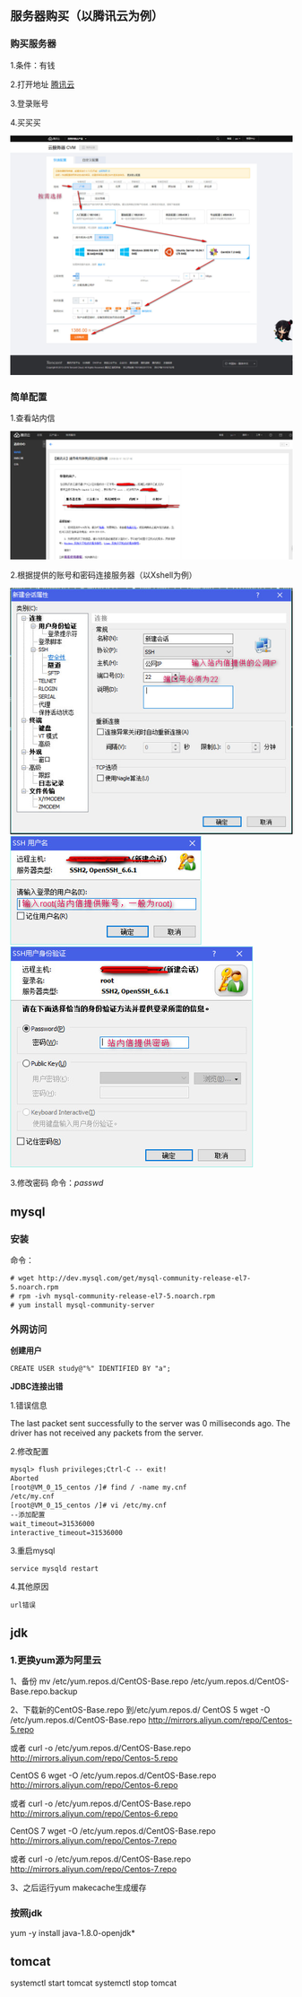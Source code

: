 ## 服务器购买（以腾讯云为例）
### 购买服务器
1.条件：有钱

2.打开地址  [腾讯云](https://cloud.tencent.com/?fromSource=gwzcw.234976.234976.234976)

3.登录账号

4.买买买

![](https://raw.githubusercontent.com/XuZhuohao/studyNote-git-markdown-File-img/master/Builderver/Buy.jpg)


### 简单配置
1.查看站内信

![](https://raw.githubusercontent.com/XuZhuohao/studyNote-git-markdown-File-img/master/Builderver/Mail.jpg)

2.根据提供的账号和密码连接服务器（以Xshell为例）

![](https://raw.githubusercontent.com/XuZhuohao/studyNote-git-markdown-File-img/master/Builderver/Xshell01.jpg)  
![](https://raw.githubusercontent.com/XuZhuohao/studyNote-git-markdown-File-img/master/Builderver/Xshell02.jpg)  
![](https://raw.githubusercontent.com/XuZhuohao/studyNote-git-markdown-File-img/master/Builderver/Xshell03.jpg)  

3.修改密码
命令：*passwd*

## mysql
### 安装
命令：
```
# wget http://dev.mysql.com/get/mysql-community-release-el7-5.noarch.rpm
# rpm -ivh mysql-community-release-el7-5.noarch.rpm
# yum install mysql-community-server
```

### 外网访问
**创建用户**
```
CREATE USER study@"%" IDENTIFIED BY "a";
```
**JDBC连接出错**

1.错误信息
>
The last packet sent successfully to the server was 0 milliseconds ago. The driver has not received any packets from the server.

2.修改配置
```
mysql> flush privileges;Ctrl-C -- exit!
Aborted
[root@VM_0_15_centos /]# find / -name my.cnf
/etc/my.cnf
[root@VM_0_15_centos /]# vi /etc/my.cnf
--添加配置
wait_timeout=31536000
interactive_timeout=31536000
```
3.重启mysql
```
service mysqld restart
```
4.其他原因
```
url错误
```

## jdk  
### 1.更换yum源为阿里云
1、备份
mv /etc/yum.repos.d/CentOS-Base.repo /etc/yum.repos.d/CentOS-Base.repo.backup

2、下载新的CentOS-Base.repo 到/etc/yum.repos.d/
CentOS 5
wget -O /etc/yum.repos.d/CentOS-Base.repo http://mirrors.aliyun.com/repo/Centos-5.repo

或者
curl -o /etc/yum.repos.d/CentOS-Base.repo http://mirrors.aliyun.com/repo/Centos-5.repo

CentOS 6
wget -O /etc/yum.repos.d/CentOS-Base.repo http://mirrors.aliyun.com/repo/Centos-6.repo

或者
curl -o /etc/yum.repos.d/CentOS-Base.repo http://mirrors.aliyun.com/repo/Centos-6.repo

CentOS 7
wget -O /etc/yum.repos.d/CentOS-Base.repo http://mirrors.aliyun.com/repo/Centos-7.repo

或者
curl -o /etc/yum.repos.d/CentOS-Base.repo http://mirrors.aliyun.com/repo/Centos-7.repo

3、之后运行yum makecache生成缓存

### 按照jdk
yum -y install  java-1.8.0-openjdk*

## tomcat


systemctl start tomcat
systemctl stop tomcat